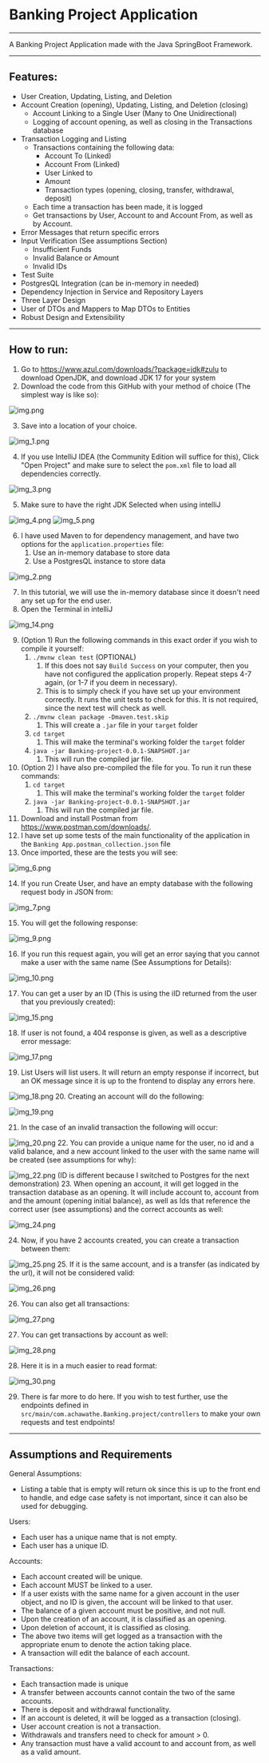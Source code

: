 # Banking Project Application

---
A Banking Project Application made with the Java SpringBoot Framework.
___
## Features:
- User Creation, Updating, Listing, and Deletion
- Account Creation (opening), Updating, Listing, and Deletion (closing)
    - Account Linking to a Single User (Many to One Unidirectional)
    - Logging of account opening, as well as closing in the Transactions database
- Transaction Logging and Listing
    - Transactions containing the following data:
        - Account To (Linked)
        - Account From (Linked)
        - User Linked to
        - Amount
        - Transaction types (opening, closing, transfer, withdrawal, deposit)
    - Each time a transaction has been made, it is logged
    - Get transactions by User, Account to and Account From, as well as by Account.
- Error Messages that return specific errors
- Input Verification (See assumptions Section)
    - Insufficient Funds
    - Invalid Balance or Amount
    - Invalid IDs
- Test Suite
- PostgresQL Integration (can be in-memory in needed)
- Dependency Injection in Service and Repository Layers
- Three Layer Design
- User of DTOs and Mappers to Map DTOs to Entities
- Robust Design and Extensibility
---
## How to run:
1. Go to https://www.azul.com/downloads/?package=jdk#zulu to download OpenJDK, and download JDK 17 for your system
2. Download the code from this GitHub with your method of choice (The simplest way is like so):

![img.png](img.png)

3. Save into a location of your choice.

![img_1.png](img_1.png)

4. If you use IntelliJ IDEA (the Community Edition will suffice for this), Click "Open Project" and make sure to select the `pom.xml` file to load all dependencies correctly.

![img_3.png](img_3.png)

5. Make sure to have the right JDK Selected when using intelliJ

![img_4.png](img_4.png)
![img_5.png](img_5.png)

6. I have used Maven to for dependency management, and have two options for the `application.properties` file:
   1. Use an in-memory database to store data
   2. Use a PostgresQL instance to store data

![img_2.png](img_2.png)

7. In this tutorial, we will use the in-memory database since it doesn't need any set up for the end user.
8. Open the Terminal in intelliJ

![img_14.png](img_14.png)

9. (Option 1) Run the following commands in this exact order if you wish to compile it yourself:
   1. `./mvnw clean test`  (OPTIONAL)
      1. If this does not say `Build Success` on your computer, then you have not configured the application properly. Repeat steps 4-7 again, (or 1-7 if you deem in necessary).
      2. This is to simply check if you have set up your environment correctly. It runs the unit tests to check for this. It is not required, since the next test will check as well.
   2. `./mvnw clean package -Dmaven.test.skip`
      1. This will create a `.jar` file in your `target` folder
   3. `cd target`
      1. This will make the terminal's working folder the `target` folder
   4. `java -jar Banking-project-0.0.1-SNAPSHOT.jar`
      1. This will run the compiled jar file.
10. (Option 2) I have also pre-compiled the file for you. To run it run these commands:
    1. `cd target`
        1. This will make the terminal's working folder the `target` folder
    2. `java -jar Banking-project-0.0.1-SNAPSHOT.jar`
        1. This will run the compiled jar file.
11. Download and install Postman from https://www.postman.com/downloads/.
12. I have set up some tests of the main functionality of the application in the `Banking App.postman_collection.json` file
13. Once imported, these are the tests you will see:

![img_6.png](img_6.png)

14. If you run Create User, and have an empty database with the following request body in JSON from:

![img_7.png](img_7.png)

15. You will get the following response:

![img_9.png](img_9.png)

16. If you run this request again, you will get an error saying that you cannot make a user with the same name (See Assumptions for Details):

![img_10.png](img_10.png)

17. You can get a user by an ID (This is using the iID returned from the user that you previously created):

![img_15.png](img_15.png)

18. If user is not found, a 404 response is given, as well as a descriptive error message:

![img_17.png](img_17.png)

19. List Users will list users. It will return an empty response if incorrect, but an OK message since it is up to the frontend to display any errors here.

![img_18.png](img_18.png)
20. Creating an account will do the following:

![img_19.png](img_19.png)

21. In the case of an invalid transaction the following will occur:

![img_20.png](img_20.png)
22. You can provide a unique name for the user, no id and a valid balance, and a new account linked to the user with the same name will be created (see assumptions for why):

![img_22.png](img_22.png)
    (ID is different because I switched to Postgres for the next demonstration)
23. When opening an account, it will get logged in the transaction database as an opening. It will include account to, account from and the amount (opening initial balance), as well as Ids that reference the correct user (see assumptions) and the correct accounts as well:

![img_24.png](img_24.png)

24. Now, if you have 2 accounts created, you can create a transaction between them:

![img_25.png](img_25.png)
25. If it is the same account, and is a transfer (as indicated by the url), it will not be considered valid:

![img_26.png](img_26.png)

26. You can also get all transactions:

![img_27.png](img_27.png)

27. You can get transactions by account as well:

![img_28.png](img_28.png)

28. Here it is in a much easier to read format:

![img_30.png](img_30.png)

29. There is far more to do here. If you wish to test further, use the endpoints defined in `src/main/com.achawathe.Banking.project/controllers` to make your own requests and test endpoints!
---
## Assumptions and Requirements
General Assumptions:
- Listing a table that is empty will return ok since this is up to the front end to handle, and edge case safety is not important, since it can also be used for debugging.

Users:
- Each user has a unique name that is not empty.
- Each user has a unique ID.

Accounts:
- Each account created will be unique.
- Each account MUST be linked to a user.
- If a user exists with the same name for a given account in the user object, and no ID is given, the account will be linked to that user.
- The balance of a given account must be positive, and not null.
- Upon the creation of an account, it is classified as an opening.
- Upon deletion of account, it is classified as closing.
- The above two items will get logged as a transaction with the appropriate enum to denote the action taking place.
- A transaction will edit the balance of each account.

Transactions:
- Each transaction made is unique
- A transfer between accounts cannot contain the two of the same accounts.
- There is deposit and withdrawal functionality.
- If an account is deleted, it will be logged as a transaction (closing).
- User account creation is not a transaction.
- Withdrawals and transfers need to check for amount > 0.
- Any transaction must have a valid account to and account from, as well as a valid amount.